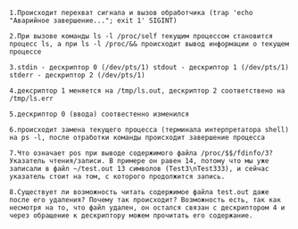 

    1.Происходит перехват сигнала и вызов обработчика (trap 'echo "Аварийное завершение..."; exit 1' SIGINT)

    2.При вызове команды ls -l /proc/self текущим процессом становится процесс ls, а при ls -l /proc/&& происходит вывод информации о текущем процессе

    3.stdin - дескриптор 0 (/dev/pts/1) stdout - дескриптор 1 (/dev/pts/1) stderr - дескриптор 2 (/dev/pts/1)

    4.дексриптор 1 меняется на /tmp/ls.out, дескриптор 2 соответствено на /tmp/ls.err

    5.дескриптор 0 (ввода) соотвестенно изменился

    6.происходит замена текущего процесса (терминала интерпретатора shell) на ps -l, после отработки команды происходит завершение процесса

    7.Что означает pos при выводе содержимого файла /proc/$$/fdinfo/3? Указатель чтения/записи. В примере он равен 14, потому что мы уже записали в файл ~/test.out 13 символов (Test3\nTest333), и сейчас указатель стоит на том, с которого продолжится запись.

    8.Существует ли возможность читать содержимое файла test.out даже после его удаления? Почему так происходит? Возможность есть, так как несмотря на то, что файл удален, он остался связан с дескриптором 4 и через обращение к дескриптору можем прочитать его содержание.


